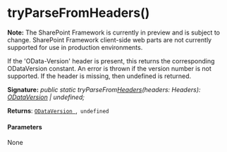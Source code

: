 # tryParseFromHeaders()
**Note:** The SharePoint Framework is currently in preview and is subject to change. SharePoint Framework client-side web parts are not currently supported for use in production environments.



If the 'OData-Version' header is present, this returns the corresponding ODataVersion constant. An error is thrown if the version number is not supported. If the header is missing, then undefined is returned.

**Signature:** _public static tryParseFrom[Headers](../../web-apis/class/headers.md)(headers: Headers): [ODataVersion](../../sp-http/class/odataversion.md) | undefined;_

**Returns**: [`ODataVersion `](../../sp-http/class/odataversion.md),` undefined`





#### Parameters
None


